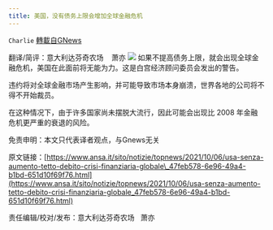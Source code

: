 ```yaml
---
title: 美国，没有债务上限会增加全球金融危机
---
```

`Charlie` [轉載自GNews](https://gnews.org/zh-hans/1577369/)

翻译/简评：意大利达芬奇农场    萧亦
![](https://assets.gnews.org/wp-content/uploads/2021/10/10061.jpg)
如果不提​​高债务上限，就会出现全球金融危机，美国在此面前将无能为力。这是白宫经济顾问委员会发出的警告。

违约将对全球金融市场产生影响，并可能导致市场本身崩溃，世界各地的公司将不得不开始裁员。

在这种情况下，由于许多国家尚未摆脱大流行，因此可能会出现比 2008 年金融危机更严重的衰退的风险。

免责申明：本文只代表译者观点，与Gnews无关

原文链接：[https://www.ansa.it/sito/notizie/topnews/2021/10/06/usa-senza-aumento-tetto-debito-crisi-finanziaria-globale\_47feb578-6e96-49a4-b1bd-651d10f69f76.html](https://www.ansa.it/sito/notizie/topnews/2021/10/06/usa-senza-aumento-tetto-debito-crisi-finanziaria-globale_47feb578-6e96-49a4-b1bd-651d10f69f76.html)

责任编辑/校对/发布：意大利达芬奇农场   萧亦
